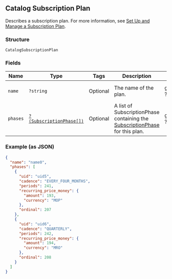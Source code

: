 ## Catalog Subscription Plan

Describes a subscription plan. For more information, see
[Set Up and Manage a Subscription Plan](https://developer.squareup.com/docs/docs/subscriptions-api/setup-plan).

### Structure

`CatalogSubscriptionPlan`

### Fields

| Name | Type | Tags | Description | Getter | Setter |
|  --- | --- | --- | --- | --- | --- |
| `name` | `?string` | Optional | The name of the plan. | getName(): ?string | setName(?string name): void |
| `phases` | [`?(SubscriptionPhase[])`](/doc/models/subscription-phase.md) | Optional | A list of SubscriptionPhase containing the [SubscriptionPhase](#type-SubscriptionPhase) for this plan. | getPhases(): ?array | setPhases(?array phases): void |

### Example (as JSON)

```json
{
  "name": "name0",
  "phases": [
    {
      "uid": "uid5",
      "cadence": "EVERY_FOUR_MONTHS",
      "periods": 241,
      "recurring_price_money": {
        "amount": 193,
        "currency": "MOP"
      },
      "ordinal": 207
    },
    {
      "uid": "uid6",
      "cadence": "QUARTERLY",
      "periods": 242,
      "recurring_price_money": {
        "amount": 194,
        "currency": "MRO"
      },
      "ordinal": 208
    }
  ]
}
```

